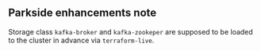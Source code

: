 ## Parkside enhancements note

Storage class `kafka-broker` and `kafka-zookeper` are supposed to be loaded to the cluster in advance
via `terraform-live`. 
